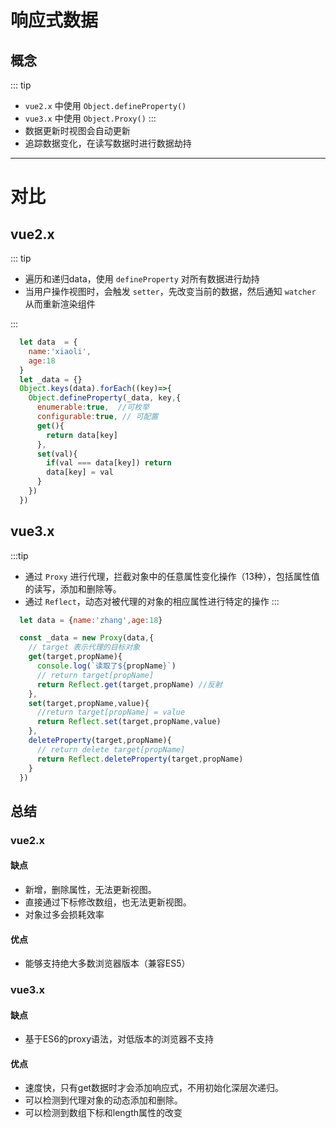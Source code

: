 # 响应式数据

## 概念

::: tip
  * `vue2.x` 中使用 `Object.defineProperty()`
  * `vue3.x` 中使用 `Object.Proxy()`
:::
  * 数据更新时视图会自动更新
  * 追踪数据变化，在读写数据时进行数据劫持



----------------------------------------------------------------

# 对比
  ## vue2.x
::: tip
  * 遍历和递归data，使用 `defineProperty` 对所有数据进行劫持
  * 当用户操作视图时，会触发 `setter`，先改变当前的数据，然后通知 `watcher` 从而重新渲染组件
 
:::
  ``` js
    let data  = {
      name:'xiaoli',
      age:18
    }
    let _data = {}
    Object.keys(data).forEach((key)=>{
      Object.defineProperty(_data, key,{
        enumerable:true,  //可枚举
        configurable:true, // 可配置
        get(){
          return data[key]
        },
        set(val){
          if(val === data[key]) return
          data[key] = val
        }
      })
    })
  ```

  ## vue3.x
  :::tip
  * 通过 `Proxy` 进行代理，拦截对象中的任意属性变化操作（13种），包括属性值的读写，添加和删除等。
  * 通过 `Reflect`，动态对被代理的对象的相应属性进行特定的操作
  :::

  ``` js
    let data = {name:'zhang',age:18}

    const _data = new Proxy(data,{
      // target 表示代理的目标对象
      get(target,propName){
        console.log(`读取了${propName}`)
        // return target[propName]
        return Reflect.get(target,propName) //反射
      },
      set(target,propName,value){
        //return target[propName] = value
        return Reflect.set(target,propName,value)
      },
      deleteProperty(target,propName){
        // return delete target[propName]
        return Reflect.deleteProperty(target,propName)
      }
    })
  ```
  

## 总结

  ### vue2.x
  #### 缺点
  * 新增，删除属性，无法更新视图。
  * 直接通过下标修改数组，也无法更新视图。
  * 对象过多会损耗效率
  #### 优点
  * 能够支持绝大多数浏览器版本（兼容ES5）

  ### vue3.x
  #### 缺点
  * 基于ES6的proxy语法，对低版本的浏览器不支持
  #### 优点
  * 速度快，只有get数据时才会添加响应式，不用初始化深层次递归。
  * 可以检测到代理对象的动态添加和删除。
  * 可以检测到数组下标和length属性的改变
  

